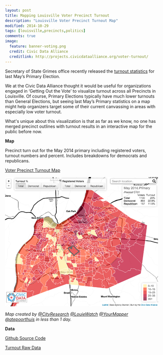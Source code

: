 ```yaml
---
layout: post
title: Mapping Louisville Voter Precinct Turnout
description: "Louisville Voter Precinct Turnout Map"
modified: 2014-10-29
tags: [louisville,precincts,politics]
comments: true
image:
  feature: banner-voting.png
  credit: Civic Data Alliance
  creditlink: http://projects.civicdataalliance.org/voter-turnout/
---
```


Secretary of State Grimes office recently released the [turnout statistics](http://elect.ky.gov/statistics/Pages/turnoutstatistics.aspx) for last May’s Primary Election.

We at the Civic Data Alliance thought it would be useful for organizations engaged in ‘Getting Out the Vote’ to visualize turnout across all Precincts in Louisville. Of course, Primary Elections typically have much lower turnouts than General Elections, but seeing last May’s Primary statistics on a map might help organizers target some of their current canvassing in areas with especially low voter turnout.

What's unique about this visualization is that as far as we know, no one has merged precinct outlines with turnout results in an interactive map for the public before now.

**Map**

Precinct turn out for the May 2014 primary including registered voters, turnout numbers and percent. Includes breakdowns for democrats and republicans.

[Voter Precinct Turnout Map](http://projects.civicdataalliance.org/voter-turnout/)

![Voter Turnout Map](/images/screenshot-voter-turnout.png)

*Map created by [@CityResearch](http://www.twitter.com/CityResearch) [@LouieWatch](http://www.twitter.com/LouieWatch)  [@YourMapper](http://www.twitter.com/YourMapper)  [@atepoorthuis](http://www.twitter.com/atepoorthuis) in less than 1 day.*

**Data**

[Github Source Code](https://github.com/civicdata/LouisvilleVoterTurnoutMap)

[Turnout Raw Data](http://data.civicdataalliance.org/dataset/ky-voting-precinct-results)

